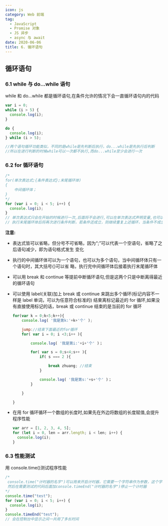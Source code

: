 ```yaml
---
icon: js
category: Web 前端
tag: 
  - JavaScript
  - Promise 对象
  - JS 异步
  - async 与 await
date: 2020-06-06
title: 6. 循环语句
---
```


## 循环语句

### 6.1 while 与 do...while 语句

while 和 do...while 都是循环语句,在条件允许的情况下会一直循环语句内的代码

```js
var i = 0;
while (i > 5) {
  console.log(i);
}

do {
  console.log(i);
} while (i > 5);

//两个语句循环功能类似，不同的是while是先判断后执行，do...while是先执行后判断
//所以在进行判断的时候while可以一次都不执行,而do...while至少会进行一次
```

### 6.2 for 循环语句

```js
/*
for(单次表达式;{条件表达式};末尾循环体)
{
    中间循环体；
}
*/
for (var i = 0; i < 5; i++) {
  console.log(i);
}
// 单次表达式只会在开始的时候进行一次,后面将不会进行,可以在单次表达式声明变量,也可以在前面先声明变量
// 执行末尾循环体后将再次进行条件判断，若条件还成立，则继续重复上述循环，当条件不成立时则跳出当下for循环
```

**注意:**

- 表达式皆可以省略，但分号不可省略，因为“;”可以代表一个空语句，省略了之后语句减少，即为语句格式发生
  变化

- 执行的中间循环体可以为一个语句，也可以为多个语句，当中间循环体只有一个语句时，其大括号{}可以省
  略，执行完中间循环体后接着执行末尾循环体

- 可以用 break 和 continue 等提前中断循环语句,但是这两个只是中断离得最近的循环语句

- 可以使用 label(关联)加上 break 或 continue 来跳出多个循环(标记内容不一样是 label 单词，可以为任意符合标准的) 结束离标记最近的 for 循环,如果没有直接使用标记的话，break 或 continue 结束的是当前的 for 循环

  ```js
  for(var k = 0;k<5;k++){
      console.log( '我是第k:'+k+'个' );

      jump://结束下面最近的for循环
      for( var i = 0; i <3;i++ ){

          console.log( '我是第i:'+i+'个' )；

          for( var s = 0;s<4;s++ ){
              if( s === 2 ){

                  break zhuang; //结束
              }

              console.log( '我是第s:'+s+'个' )；
          }

      }

  }
  ```

- 在用 for 循环循环一个数组的长度时,如果先在外边将数组的长度赋值,会提升程序性能

  ```js
  var arr = [1, 2, 3, 4, 5];
  for (let i = 0, len = arr.length; i < len; i++) {
    console.log(i);
  }
  ```

### 6.3 性能测试

用 console.time()测试程序性能

```js
/*
 console.time("计时器的名字")可以用来开启计时器，它需要一个字符串作为参数，这个字符串作为计时器的标识
 然后在需要测试的代码后面加console.timeEnd("计时器的名字")停止一个计时器
*/
console.time("test");
for (var i = 0; i < 5; i++) {
  console.log(i);
}
console.timeEnd("test");
// 会在控制台中显示之间一共用了多长时间
```
